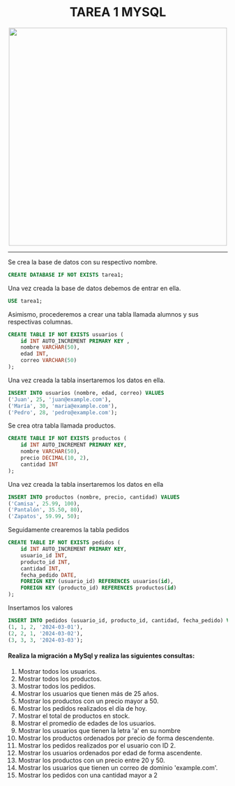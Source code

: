 <h1 align="center"> TAREA 1 MYSQL </h1>

<div align="center">
<img src="https://cdn.clever-cloud.com/uploads/2023/03/mysql.svg" width="500" />
</div>

___

Se crea la base de datos con su respectivo nombre.

```sql
CREATE DATABASE IF NOT EXISTS tarea1;
```

Una vez creada la base de datos debemos de entrar en ella.

```sql
USE tarea1;
```

Asimismo, procederemos a crear una tabla llamada alumnos y sus respectivas columnas.

```sql
CREATE TABLE IF NOT EXISTS usuarios (
    id INT AUTO_INCREMENT PRIMARY KEY ,
    nombre VARCHAR(50),
    edad INT,
    correo VARCHAR(50)
);
```

Una vez creada la tabla insertaremos los datos en ella.

```sql
INSERT INTO usuarios (nombre, edad, correo) VALUES
('Juan', 25, 'juan@example.com'),
('María', 30, 'maria@example.com'),
('Pedro', 28, 'pedro@example.com');
```

Se crea otra tabla llamada productos.

```sql
CREATE TABLE IF NOT EXISTS productos (
    id INT AUTO_INCREMENT PRIMARY KEY,
    nombre VARCHAR(50),
    precio DECIMAL(10, 2),
    cantidad INT
);
```
Una vez creada la tabla insertaremos los datos en ella

```sql
INSERT INTO productos (nombre, precio, cantidad) VALUES
('Camisa', 25.99, 100),
('Pantalón', 35.50, 80),
('Zapatos', 59.99, 50);
```

Seguidamente crearemos la tabla pedidos

```sql
CREATE TABLE IF NOT EXISTS pedidos (
    id INT AUTO_INCREMENT PRIMARY KEY,
    usuario_id INT,
    producto_id INT,
    cantidad INT,
    fecha_pedido DATE,
    FOREIGN KEY (usuario_id) REFERENCES usuarios(id),
    FOREIGN KEY (producto_id) REFERENCES productos(id)
);
```
Insertamos los valores

```sql
INSERT INTO pedidos (usuario_id, producto_id, cantidad, fecha_pedido) VALUES
(1, 1, 2, '2024-03-01'),
(2, 2, 1, '2024-03-02'),
(3, 3, 3, '2024-03-03');
```

#### Realiza la migración a MySql y realiza las siguientes consultas:

1. Mostrar todos los usuarios.
2. Mostrar todos los productos.
3. Mostrar todos los pedidos.
4. Mostrar los usuarios que tienen más de 25 años.
5. Mostrar los productos con un precio mayor a 50.
6. Mostrar los pedidos realizados el día de hoy.
7. Mostrar el total de productos en stock.
8. Mostrar el promedio de edades de los usuarios.
9. Mostrar los usuarios que tienen la letra 'a' en su nombre
10. Mostrar los productos ordenados por precio de forma descendente.
11. Mostrar los pedidos realizados por el usuario con ID 2.
12. Mostrar los usuarios ordenados por edad de forma ascendente.
13. Mostrar los productos con un precio entre 20 y 50.
14. Mostrar los usuarios que tienen un correo de dominio 'example.com'.
15. Mostrar los pedidos con una cantidad mayor a 2
